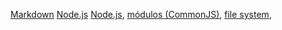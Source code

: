 

[Markdown](https://es.wikipedia.org/wiki/Markdown)
[Node.js](https://nodejs.org/es/) 
[Node.js](https://nodejs.org/en/),
[módulos (CommonJS)](https://nodejs.org/docs/latest-v0.10.x/api/modules.html),
[file system](https://nodejs.org/api/fs.html),


